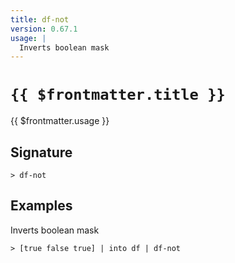 ```yaml
---
title: df-not
version: 0.67.1
usage: |
  Inverts boolean mask
---
```


# <code>{{ $frontmatter.title }}</code>

<div style='white-space: pre-wrap;'>{{ $frontmatter.usage }}</div>

## Signature

```> df-not ```

## Examples

Inverts boolean mask
```shell
> [true false true] | into df | df-not
```
